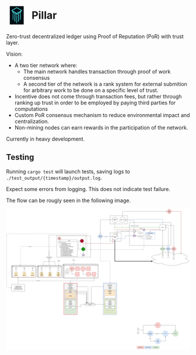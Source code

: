 
<div style="display: flex; align-items: center; gap: 12px;">
  <img src="./figures/logo.svg" alt="Logo" style="height: 50px; margin: 10px">
  <h1 style="margin: 0;">Pillar</h1>
</div>

Zero-trust decentralized ledger using Proof of Reputation (PoR) with trust layer.

Vision:

- A two tier network where:
  - The main network handles transaction through proof of work consensus
  - A second tier of the network is a rank system for external submition for arbitrary work to be done on a specific level of trust.
- Incentive does not come through transaction fees, but rather through ranking up trust in order to be employed by paying third parties for computations
- Custom PoR consensus mechanism to reduce environmental impact and centralization.
- Non-mining nodes can earn rewards in the participation of the network.

Currently in heavy development.

## Testing

Running `cargo test` will launch tests, saving logs to `./test_output/{timestamp}/output.log`.

Expect some errors from logging. This does not indicate test failure.

The flow can be rougly seen in the following image.

![Flow](./figures/net_flow.png)

